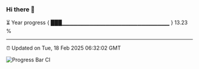 ### Hi there 👋

⏳ Year progress { ███▁▁▁▁▁▁▁▁▁▁▁▁▁▁▁▁▁▁▁▁▁▁▁▁▁▁▁ } 13.23 %

---

⏰ Updated on Tue, 18 Feb 2025 06:32:02 GMT

![Progress Bar CI](https://github.com/DhruviPatel157/GitHub-Actions-Demo/workflows/Progress%20Bar%20CI/badge.svg)
